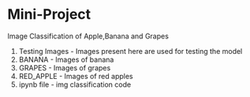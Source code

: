 # Mini-Project
Image Classification of Apple,Banana and Grapes

1. Testing Images - Images present here are used for testing the model
2. BANANA - Images of banana
3. GRAPES - Images of grapes
4. RED_APPLE - Images of red apples
5. ipynb file - img classification code
